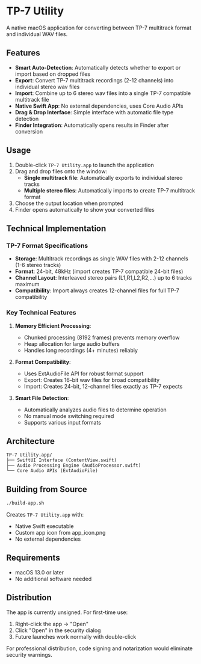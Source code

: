 # TP-7 Utility

A native macOS application for converting between TP-7 multitrack format and individual WAV files.

## Features

- **Smart Auto-Detection**: Automatically detects whether to export or import based on dropped files
- **Export**: Convert TP-7 multitrack recordings (2-12 channels) into individual stereo wav files
- **Import**: Combine up to 6 stereo wav files into a single TP-7 compatible multitrack file
- **Native Swift App**: No external dependencies, uses Core Audio APIs
- **Drag & Drop Interface**: Simple interface with automatic file type detection
- **Finder Integration**: Automatically opens results in Finder after conversion

## Usage

1. Double-click `TP-7 Utility.app` to launch the application
2. Drag and drop files onto the window:
   - **Single multitrack file**: Automatically exports to individual stereo tracks
   - **Multiple stereo files**: Automatically imports to create TP-7 multitrack format
3. Choose the output location when prompted
4. Finder opens automatically to show your converted files

## Technical Implementation

### TP-7 Format Specifications
- **Storage**: Multitrack recordings as single WAV files with 2-12 channels (1-6 stereo tracks)
- **Format**: 24-bit, 48kHz (import creates TP-7 compatible 24-bit files)
- **Channel Layout**: Interleaved stereo pairs (L1,R1,L2,R2,...) up to 6 tracks maximum
- **Compatibility**: Import always creates 12-channel files for full TP-7 compatibility

### Key Technical Features

1. **Memory Efficient Processing**: 
   - Chunked processing (8192 frames) prevents memory overflow
   - Heap allocation for large audio buffers
   - Handles long recordings (4+ minutes) reliably

2. **Format Compatibility**:
   - Uses ExtAudioFile API for robust format support
   - Export: Creates 16-bit wav files for broad compatibility
   - Import: Creates 24-bit, 12-channel files exactly as TP-7 expects

3. **Smart File Detection**:
   - Automatically analyzes audio files to determine operation
   - No manual mode switching required
   - Supports various input formats

## Architecture

```
TP-7 Utility.app/
├── SwiftUI Interface (ContentView.swift)
├── Audio Processing Engine (AudioProcessor.swift)
└── Core Audio APIs (ExtAudioFile)
```

## Building from Source

```bash
./build-app.sh
```

Creates `TP-7 Utility.app` with:
- Native Swift executable
- Custom app icon from app_icon.png
- No external dependencies

## Requirements

- macOS 13.0 or later
- No additional software needed

## Distribution

The app is currently unsigned. For first-time use:
1. Right-click the app → "Open" 
2. Click "Open" in the security dialog
3. Future launches work normally with double-click

For professional distribution, code signing and notarization would eliminate security warnings.
